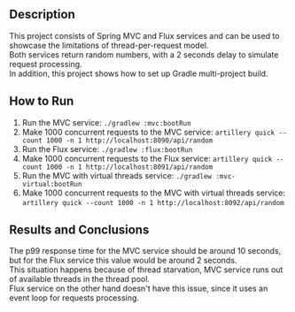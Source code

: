 ## Description
This project consists of Spring MVC and Flux services and can be used to showcase the limitations of thread-per-request model.  
Both services return random numbers, with a 2 seconds delay to simulate request processing.  
In addition, this project shows how to set up Gradle multi-project build.  

## How to Run
1. Run the MVC service: `./gradlew :mvc:bootRun`
2. Make 1000 concurrent requests to the MVC service: `artillery quick --count 1000 -n 1 http://localhost:8090/api/random`
3. Run the Flux service: `./gradlew :flux:bootRun`
4. Make 1000 concurrent requests to the Flux service: `artillery quick --count 1000 -n 1 http://localhost:8091/api/random`
5. Run the MVC with virtual threads service: `./gradlew :mvc-virtual:bootRun`
4. Make 1000 concurrent requests to the MVC with virtual threads service: `artillery quick --count 1000 -n 1 http://localhost:8092/api/random`

## Results and Conclusions
The p99 response time for the MVC service should be around 10 seconds, but for the Flux service this value would be around 2 seconds.  
This situation happens because of thread starvation, MVC service runs out of available threads in the thread pool.  
Flux service on the other hand doesn't have this issue, since it uses an event loop for requests processing.  

